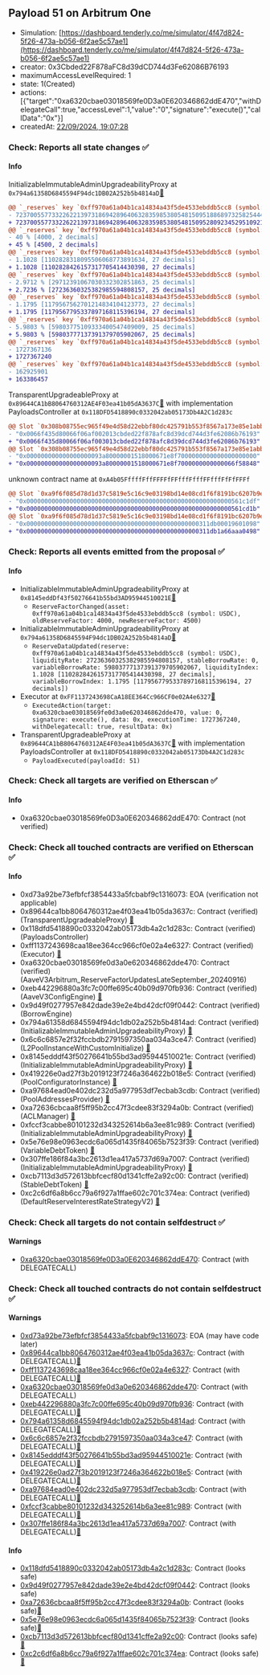 ## Payload 51 on Arbitrum One

- Simulation: [https://dashboard.tenderly.co/me/simulator/4f47d824-5f26-473a-b056-6f2ae5c57ae1](https://dashboard.tenderly.co/me/simulator/4f47d824-5f26-473a-b056-6f2ae5c57ae1)
- creator: 0x3Cbded22F878aFC8d39dCD744d3Fe62086B76193
- maximumAccessLevelRequired: 1
- state: 1(Created)
- actions: [{"target":"0xa6320cbae03018569fe0D3a0E620346862ddE470","withDelegateCall":true,"accessLevel":1,"value":"0","signature":"execute()","callData":"0x"}]
- createdAt: [22/09/2024, 19:07:28](https://arbiscan.io/tx/0xf2ad24227e45a6ab6b949cfdf390b9616cfc072190d890d7d644f8802468382c)

### Check: Reports all state changes :white_check_mark:

#### Info


InitializableImmutableAdminUpgradeabilityProxy at `0x794a61358D6845594F94dc1DB02A252b5b4814aD`[:ghost:](https://github.com/bgd-labs/aave-address-book "AaveV3Arbitrum.POOL")
```diff
@@ `_reserves` key `0xff970a61a04b1ca14834a43f5de4533ebddb5cc8 (symbol: USDC).configuration.data` @@
- 7237005577332262213973186942896406328359853805481509518868973258254440734028
+ 7237005577332262213973186942896406328359853805481509528092345295109216542028
@@ `_reserves` key `0xff970a61a04b1ca14834a43f5de4533ebddb5cc8 (symbol: USDC).configuration.data_decoded.reserveFactor` @@
- 40 % [4000, 2 decimals]
+ 45 % [4500, 2 decimals]
@@ `_reserves` key `0xff970a61a04b1ca14834a43f5de4533ebddb5cc8 (symbol: USDC).liquidityIndex` @@
- 1.1028 [1102828318095506068773891634, 27 decimals]
+ 1.1028 [1102828426157317705414430398, 27 decimals]
@@ `_reserves` key `0xff970a61a04b1ca14834a43f5de4533ebddb5cc8 (symbol: USDC).currentLiquidityRate` @@
- 2.9712 % [29712391067030332302851863, 25 decimals]
+ 2.7236 % [27236360325382985594808157, 25 decimals]
@@ `_reserves` key `0xff970a61a04b1ca14834a43f5de4533ebddb5cc8 (symbol: USDC).variableBorrowIndex` @@
- 1.1795 [1179567562701214834104123773, 27 decimals]
+ 1.1795 [1179567795337897168115396194, 27 decimals]
@@ `_reserves` key `0xff970a61a04b1ca14834a43f5de4533ebddb5cc8 (symbol: USDC).currentVariableBorrowRate` @@
- 5.9803 % [59803775109333400547409009, 25 decimals]
+ 5.9803 % [59803777137391379705902067, 25 decimals]
@@ `_reserves` key `0xff970a61a04b1ca14834a43f5de4533ebddb5cc8 (symbol: USDC).lastUpdateTimestamp` @@
- 1727367136
+ 1727367240
@@ `_reserves` key `0xff970a61a04b1ca14834a43f5de4533ebddb5cc8 (symbol: USDC).accruedToTreasury` @@
- 162925901
+ 163386457
```

TransparentUpgradeableProxy at `0x89644CA1bB8064760312AE4F03ea41b05dA3637C`[:ghost:](https://github.com/bgd-labs/aave-address-book "GovernanceV3Arbitrum.PAYLOADS_CONTROLLER") with implementation PayloadsController at `0x118DFD5418890c0332042ab05173Db4A2C1d283c`
```diff
@@ Slot `0x308b08755ec965f49e4d58d22ebbf80dc425791b553f8567a173e85e1abb76c3` @@
- "0x0066f435d80066f06af002013cbded22f878afc8d39dcd744d3fe62086b76193"
+ "0x0066f435d80066f06af003013cbded22f878afc8d39dcd744d3fe62086b76193"
@@ Slot `0x308b08755ec965f49e4d58d22ebbf80dc425791b553f8567a173e85e1abb76c4` @@
- "0x000000000000000000093a80000001518000671e8f7000000000000000000000"
+ "0x000000000000000000093a80000001518000671e8f7000000000000066f58848"
```

unknown contract name at `0xA4b05FffffFffFFFFfFFfffFfffFFfffFfFfFFFf`
```diff
@@ Slot `0xa9f6f085d78d1d37c5819e5c16c9e03198bd14e08cd1f6f8191bc6207b9e9706` @@
- "0x000000000000000000000000000000000000000000000000000000000561c1df"
+ "0x000000000000000000000000000000000000000000000000000000000561cd1b"
@@ Slot `0xa9f6f085d78d1d37c5819e5c16c9e03198bd14e08cd1f6f8191bc6207b9e970b` @@
- "0x000000000000000000000000000000000000000000000000311db00019601098"
+ "0x000000000000000000000000000000000000000000000000311db1a66aaa0498"
```


### Check: Reports all events emitted from the proposal :white_check_mark:

#### Info

- InitializableImmutableAdminUpgradeabilityProxy at `0x8145eddDf43f50276641b55bd3AD95944510021E`[:ghost:](https://github.com/bgd-labs/aave-address-book "AaveV3Arbitrum.POOL_CONFIGURATOR")
  - `ReserveFactorChanged(asset: 0xff970a61a04b1ca14834a43f5de4533ebddb5cc8 (symbol: USDC), oldReserveFactor: 4000, newReserveFactor: 4500)`
- InitializableImmutableAdminUpgradeabilityProxy at `0x794a61358D6845594F94dc1DB02A252b5b4814aD`[:ghost:](https://github.com/bgd-labs/aave-address-book "AaveV3Arbitrum.POOL")
  - `ReserveDataUpdated(reserve: 0xff970a61a04b1ca14834a43f5de4533ebddb5cc8 (symbol: USDC), liquidityRate: 27236360325382985594808157, stableBorrowRate: 0, variableBorrowRate: 59803777137391379705902067, liquidityIndex: 1.1028 [1102828426157317705414430398, 27 decimals], variableBorrowIndex: 1.1795 [1179567795337897168115396194, 27 decimals])`
- Executor at `0xFF1137243698CaA18EE364Cc966CF0e02A4e6327`[:ghost:](https://github.com/bgd-labs/aave-address-book "AaveV3Arbitrum.ACL_ADMIN, GovernanceV3Arbitrum.EXECUTOR_LVL_1")
  - `ExecutedAction(target: 0xa6320cbae03018569fe0d3a0e620346862dde470, value: 0, signature: execute(), data: 0x, executionTime: 1727367240, withDelegatecall: true, resultData: 0x)`
- TransparentUpgradeableProxy at `0x89644CA1bB8064760312AE4F03ea41b05dA3637C`[:ghost:](https://github.com/bgd-labs/aave-address-book "GovernanceV3Arbitrum.PAYLOADS_CONTROLLER") with implementation PayloadsController at `0x118DFD5418890c0332042ab05173Db4A2C1d283c`
  - `PayloadExecuted(payloadId: 51)`

### Check: Check all targets are verified on Etherscan :white_check_mark:

#### Info

- 0xa6320cbae03018569fe0D3a0E620346862ddE470: Contract (not verified) 

### Check: Check all touched contracts are verified on Etherscan :white_check_mark:

#### Info

- 0xd73a92be73efbfcf3854433a5fcbabf9c1316073: EOA (verification not applicable)
- 0x89644ca1bb8064760312ae4f03ea41b05da3637c: Contract (verified) (TransparentUpgradeableProxy) [:ghost:](https://github.com/bgd-labs/aave-address-book "GovernanceV3Arbitrum.PAYLOADS_CONTROLLER")
- 0x118dfd5418890c0332042ab05173db4a2c1d283c: Contract (verified) (PayloadsController) 
- 0xff1137243698caa18ee364cc966cf0e02a4e6327: Contract (verified) (Executor) [:ghost:](https://github.com/bgd-labs/aave-address-book "AaveV3Arbitrum.ACL_ADMIN, GovernanceV3Arbitrum.EXECUTOR_LVL_1")
- 0xa6320cbae03018569fe0d3a0e620346862dde470: Contract (verified) (AaveV3Arbitrum_ReserveFactorUpdatesLateSeptember_20240916) 
- 0xeb442296880a3fc7c00ffe695c40b09d970fb936: Contract (verified) (AaveV3ConfigEngine) [:ghost:](https://github.com/bgd-labs/aave-address-book "AaveV3Arbitrum.CONFIG_ENGINE")
- 0x9d49f0277957e842dade39e2e4bd42dcf09f0442: Contract (verified) (BorrowEngine) 
- 0x794a61358d6845594f94dc1db02a252b5b4814ad: Contract (verified) (InitializableImmutableAdminUpgradeabilityProxy) [:ghost:](https://github.com/bgd-labs/aave-address-book "AaveV3Arbitrum.POOL")
- 0x6c6c6857e2f32fccbdb2791597350aa034a3ce47: Contract (verified) (L2PoolInstanceWithCustomInitialize) [:ghost:](https://github.com/bgd-labs/aave-address-book "AaveV3Arbitrum.POOL_IMPL")
- 0x8145edddf43f50276641b55bd3ad95944510021e: Contract (verified) (InitializableImmutableAdminUpgradeabilityProxy) [:ghost:](https://github.com/bgd-labs/aave-address-book "AaveV3Arbitrum.POOL_CONFIGURATOR")
- 0x419226e0ad27f3b2019123f7246a364622b018e5: Contract (verified) (PoolConfiguratorInstance) [:ghost:](https://github.com/bgd-labs/aave-address-book "AaveV3Arbitrum.POOL_CONFIGURATOR_IMPL")
- 0xa97684ead0e402dc232d5a977953df7ecbab3cdb: Contract (verified) (PoolAddressesProvider) [:ghost:](https://github.com/bgd-labs/aave-address-book "AaveV3Arbitrum.POOL_ADDRESSES_PROVIDER")
- 0xa72636cbcaa8f5ff95b2cc47f3cdee83f3294a0b: Contract (verified) (ACLManager) [:ghost:](https://github.com/bgd-labs/aave-address-book "AaveV3Arbitrum.ACL_MANAGER")
- 0xfccf3cabbe80101232d343252614b6a3ee81c989: Contract (verified) (InitializableImmutableAdminUpgradeabilityProxy) [:ghost:](https://github.com/bgd-labs/aave-address-book "AaveV3Arbitrum.ASSETS.USDC.V_TOKEN")
- 0x5e76e98e0963ecdc6a065d1435f84065b7523f39: Contract (verified) (VariableDebtToken) [:ghost:](https://github.com/bgd-labs/aave-address-book "AaveV3Arbitrum.DEFAULT_VARIABLE_DEBT_TOKEN_IMPL_REV_2")
- 0x307ffe186f84a3bc2613d1ea417a5737d69a7007: Contract (verified) (InitializableImmutableAdminUpgradeabilityProxy) [:ghost:](https://github.com/bgd-labs/aave-address-book "AaveV3Arbitrum.ASSETS.USDC.S_TOKEN")
- 0xcb7113d3d572613bbfcecf80d1341cffe2a92c00: Contract (verified) (StableDebtToken) [:ghost:](https://github.com/bgd-labs/aave-address-book "AaveV3Arbitrum.DEFAULT_STABLE_DEBT_TOKEN_IMPL_REV_3")
- 0xc2c6df6a8b6cc79a6f927a1ffae602c701c374ea: Contract (verified) (DefaultReserveInterestRateStrategyV2) [:ghost:](https://github.com/bgd-labs/aave-address-book "AaveV3Arbitrum.ASSETS.DAI.INTEREST_RATE_STRATEGY, AaveV3Arbitrum.ASSETS.LINK.INTEREST_RATE_STRATEGY, AaveV3Arbitrum.ASSETS.USDC.INTEREST_RATE_STRATEGY, AaveV3Arbitrum.ASSETS.WBTC.INTEREST_RATE_STRATEGY, AaveV3Arbitrum.ASSETS.WETH.INTEREST_RATE_STRATEGY, AaveV3Arbitrum.ASSETS.USDT.INTEREST_RATE_STRATEGY, AaveV3Arbitrum.ASSETS.AAVE.INTEREST_RATE_STRATEGY, AaveV3Arbitrum.ASSETS.EURS.INTEREST_RATE_STRATEGY, AaveV3Arbitrum.ASSETS.wstETH.INTEREST_RATE_STRATEGY, AaveV3Arbitrum.ASSETS.MAI.INTEREST_RATE_STRATEGY, AaveV3Arbitrum.ASSETS.rETH.INTEREST_RATE_STRATEGY, AaveV3Arbitrum.ASSETS.LUSD.INTEREST_RATE_STRATEGY, AaveV3Arbitrum.ASSETS.USDCn.INTEREST_RATE_STRATEGY, AaveV3Arbitrum.ASSETS.FRAX.INTEREST_RATE_STRATEGY, AaveV3Arbitrum.ASSETS.ARB.INTEREST_RATE_STRATEGY, AaveV3Arbitrum.ASSETS.weETH.INTEREST_RATE_STRATEGY, AaveV3Arbitrum.ASSETS.GHO.INTEREST_RATE_STRATEGY")

### Check: Check all targets do not contain selfdestruct :white_check_mark:

#### Warnings

- [0xa6320cbae03018569fe0D3a0E620346862ddE470](https://arbiscan.io/address/0xa6320cbae03018569fe0D3a0E620346862ddE470): Contract (with DELEGATECALL)

### Check: Check all touched contracts do not contain selfdestruct :white_check_mark:

#### Warnings

- [0xd73a92be73efbfcf3854433a5fcbabf9c1316073](https://arbiscan.io/address/0xd73a92be73efbfcf3854433a5fcbabf9c1316073): EOA (may have code later)
- [0x89644ca1bb8064760312ae4f03ea41b05da3637c](https://arbiscan.io/address/0x89644ca1bb8064760312ae4f03ea41b05da3637c): Contract (with DELEGATECALL)[:ghost:](https://github.com/bgd-labs/aave-address-book "GovernanceV3Arbitrum.PAYLOADS_CONTROLLER")
- [0xff1137243698caa18ee364cc966cf0e02a4e6327](https://arbiscan.io/address/0xff1137243698caa18ee364cc966cf0e02a4e6327): Contract (with DELEGATECALL)[:ghost:](https://github.com/bgd-labs/aave-address-book "AaveV3Arbitrum.ACL_ADMIN, GovernanceV3Arbitrum.EXECUTOR_LVL_1")
- [0xa6320cbae03018569fe0d3a0e620346862dde470](https://arbiscan.io/address/0xa6320cbae03018569fe0d3a0e620346862dde470): Contract (with DELEGATECALL)
- [0xeb442296880a3fc7c00ffe695c40b09d970fb936](https://arbiscan.io/address/0xeb442296880a3fc7c00ffe695c40b09d970fb936): Contract (with DELEGATECALL)[:ghost:](https://github.com/bgd-labs/aave-address-book "AaveV3Arbitrum.CONFIG_ENGINE")
- [0x794a61358d6845594f94dc1db02a252b5b4814ad](https://arbiscan.io/address/0x794a61358d6845594f94dc1db02a252b5b4814ad): Contract (with DELEGATECALL)[:ghost:](https://github.com/bgd-labs/aave-address-book "AaveV3Arbitrum.POOL")
- [0x6c6c6857e2f32fccbdb2791597350aa034a3ce47](https://arbiscan.io/address/0x6c6c6857e2f32fccbdb2791597350aa034a3ce47): Contract (with DELEGATECALL)[:ghost:](https://github.com/bgd-labs/aave-address-book "AaveV3Arbitrum.POOL_IMPL")
- [0x8145edddf43f50276641b55bd3ad95944510021e](https://arbiscan.io/address/0x8145edddf43f50276641b55bd3ad95944510021e): Contract (with DELEGATECALL)[:ghost:](https://github.com/bgd-labs/aave-address-book "AaveV3Arbitrum.POOL_CONFIGURATOR")
- [0x419226e0ad27f3b2019123f7246a364622b018e5](https://arbiscan.io/address/0x419226e0ad27f3b2019123f7246a364622b018e5): Contract (with DELEGATECALL)[:ghost:](https://github.com/bgd-labs/aave-address-book "AaveV3Arbitrum.POOL_CONFIGURATOR_IMPL")
- [0xa97684ead0e402dc232d5a977953df7ecbab3cdb](https://arbiscan.io/address/0xa97684ead0e402dc232d5a977953df7ecbab3cdb): Contract (with DELEGATECALL)[:ghost:](https://github.com/bgd-labs/aave-address-book "AaveV3Arbitrum.POOL_ADDRESSES_PROVIDER")
- [0xfccf3cabbe80101232d343252614b6a3ee81c989](https://arbiscan.io/address/0xfccf3cabbe80101232d343252614b6a3ee81c989): Contract (with DELEGATECALL)[:ghost:](https://github.com/bgd-labs/aave-address-book "AaveV3Arbitrum.ASSETS.USDC.V_TOKEN")
- [0x307ffe186f84a3bc2613d1ea417a5737d69a7007](https://arbiscan.io/address/0x307ffe186f84a3bc2613d1ea417a5737d69a7007): Contract (with DELEGATECALL)[:ghost:](https://github.com/bgd-labs/aave-address-book "AaveV3Arbitrum.ASSETS.USDC.S_TOKEN")

#### Info

- [0x118dfd5418890c0332042ab05173db4a2c1d283c](https://arbiscan.io/address/0x118dfd5418890c0332042ab05173db4a2c1d283c): Contract (looks safe)
- [0x9d49f0277957e842dade39e2e4bd42dcf09f0442](https://arbiscan.io/address/0x9d49f0277957e842dade39e2e4bd42dcf09f0442): Contract (looks safe)
- [0xa72636cbcaa8f5ff95b2cc47f3cdee83f3294a0b](https://arbiscan.io/address/0xa72636cbcaa8f5ff95b2cc47f3cdee83f3294a0b): Contract (looks safe)[:ghost:](https://github.com/bgd-labs/aave-address-book "AaveV3Arbitrum.ACL_MANAGER")
- [0x5e76e98e0963ecdc6a065d1435f84065b7523f39](https://arbiscan.io/address/0x5e76e98e0963ecdc6a065d1435f84065b7523f39): Contract (looks safe)[:ghost:](https://github.com/bgd-labs/aave-address-book "AaveV3Arbitrum.DEFAULT_VARIABLE_DEBT_TOKEN_IMPL_REV_2")
- [0xcb7113d3d572613bbfcecf80d1341cffe2a92c00](https://arbiscan.io/address/0xcb7113d3d572613bbfcecf80d1341cffe2a92c00): Contract (looks safe)[:ghost:](https://github.com/bgd-labs/aave-address-book "AaveV3Arbitrum.DEFAULT_STABLE_DEBT_TOKEN_IMPL_REV_3")
- [0xc2c6df6a8b6cc79a6f927a1ffae602c701c374ea](https://arbiscan.io/address/0xc2c6df6a8b6cc79a6f927a1ffae602c701c374ea): Contract (looks safe)[:ghost:](https://github.com/bgd-labs/aave-address-book "AaveV3Arbitrum.ASSETS.DAI.INTEREST_RATE_STRATEGY, AaveV3Arbitrum.ASSETS.LINK.INTEREST_RATE_STRATEGY, AaveV3Arbitrum.ASSETS.USDC.INTEREST_RATE_STRATEGY, AaveV3Arbitrum.ASSETS.WBTC.INTEREST_RATE_STRATEGY, AaveV3Arbitrum.ASSETS.WETH.INTEREST_RATE_STRATEGY, AaveV3Arbitrum.ASSETS.USDT.INTEREST_RATE_STRATEGY, AaveV3Arbitrum.ASSETS.AAVE.INTEREST_RATE_STRATEGY, AaveV3Arbitrum.ASSETS.EURS.INTEREST_RATE_STRATEGY, AaveV3Arbitrum.ASSETS.wstETH.INTEREST_RATE_STRATEGY, AaveV3Arbitrum.ASSETS.MAI.INTEREST_RATE_STRATEGY, AaveV3Arbitrum.ASSETS.rETH.INTEREST_RATE_STRATEGY, AaveV3Arbitrum.ASSETS.LUSD.INTEREST_RATE_STRATEGY, AaveV3Arbitrum.ASSETS.USDCn.INTEREST_RATE_STRATEGY, AaveV3Arbitrum.ASSETS.FRAX.INTEREST_RATE_STRATEGY, AaveV3Arbitrum.ASSETS.ARB.INTEREST_RATE_STRATEGY, AaveV3Arbitrum.ASSETS.weETH.INTEREST_RATE_STRATEGY, AaveV3Arbitrum.ASSETS.GHO.INTEREST_RATE_STRATEGY")

